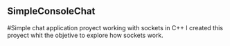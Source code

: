 ## SimpleConsoleChat
#Simple chat application proyect working with sockets in C++
I created this proyect whit the objetive to explore how sockets work.
